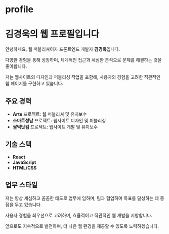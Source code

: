 # profile
# 김경욱의 웹 프로필입니다

안녕하세요, 웹 퍼블리셔이자 프론트엔드 개발자 **김경욱**입니다. 

다양한 경험을 통해 성장하며, 체계적인 접근과 세심한 분석으로 문제를 해결하는 것을 좋아합니다. 

저는 웹사이트의 디자인과 퍼블리싱 작업을 포함해, 사용자의 경험을 고려한 직관적인 웹 페이지를 구현하고 있습니다.
 
## 주요 경력
- **Arte** 프로젝트: 웹 퍼블리셔 및 유지보수
- **스마트성남** 프로젝트: 웹사이트 디자인 및 퍼블리싱
- **쌀먹닷컴** 프로젝트: 웹사이트 개발 및 유지보수

## 기술 스택
- **React**
- **JavaScript**
- **HTML/CSS**

## 업무 스타일
저는 항상 세심하고 꼼꼼한 태도로 업무에 임하며, 팀과 협업하여 목표를 달성하는 데 중점을 두고 있습니다. 

사용자 경험을 최우선으로 고려하며, 효율적이고 직관적인 웹 개발을 지향합니다.

앞으로도 지속적으로 발전하며, 더 나은 웹 환경을 제공할 수 있도록 노력하겠습니다.
